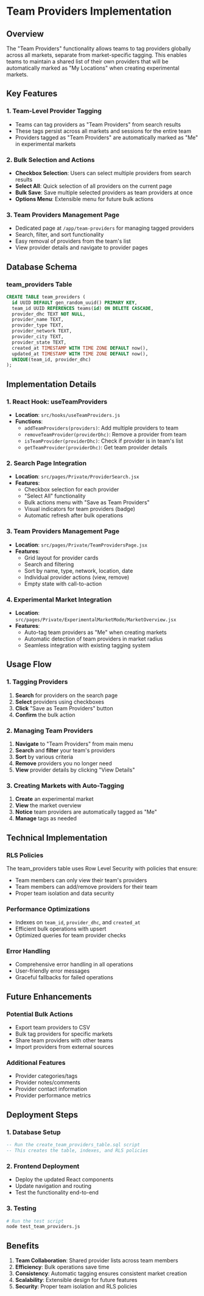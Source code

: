 # Team Providers Implementation

## Overview

The "Team Providers" functionality allows teams to tag providers globally across all markets, separate from market-specific tagging. This enables teams to maintain a shared list of their own providers that will be automatically marked as "My Locations" when creating experimental markets.

## Key Features

### 1. Team-Level Provider Tagging
- Teams can tag providers as "Team Providers" from search results
- These tags persist across all markets and sessions for the entire team
- Providers tagged as "Team Providers" are automatically marked as "Me" in experimental markets

### 2. Bulk Selection and Actions
- **Checkbox Selection**: Users can select multiple providers from search results
- **Select All**: Quick selection of all providers on the current page
- **Bulk Save**: Save multiple selected providers as team providers at once
- **Options Menu**: Extensible menu for future bulk actions

### 3. Team Providers Management Page
- Dedicated page at `/app/team-providers` for managing tagged providers
- Search, filter, and sort functionality
- Easy removal of providers from the team's list
- View provider details and navigate to provider pages

## Database Schema

### team_providers Table
```sql
CREATE TABLE team_providers (
  id UUID DEFAULT gen_random_uuid() PRIMARY KEY,
  team_id UUID REFERENCES teams(id) ON DELETE CASCADE,
  provider_dhc TEXT NOT NULL,
  provider_name TEXT,
  provider_type TEXT,
  provider_network TEXT,
  provider_city TEXT,
  provider_state TEXT,
  created_at TIMESTAMP WITH TIME ZONE DEFAULT now(),
  updated_at TIMESTAMP WITH TIME ZONE DEFAULT now(),
  UNIQUE(team_id, provider_dhc)
);
```

## Implementation Details

### 1. React Hook: useTeamProviders
- **Location**: `src/hooks/useTeamProviders.js`
- **Functions**:
  - `addTeamProviders(providers)`: Add multiple providers to team
  - `removeTeamProvider(providerDhc)`: Remove a provider from team
  - `isTeamProvider(providerDhc)`: Check if provider is in team's list
  - `getTeamProvider(providerDhc)`: Get team provider details

### 2. Search Page Integration
- **Location**: `src/pages/Private/ProviderSearch.jsx`
- **Features**:
  - Checkbox selection for each provider
  - "Select All" functionality
  - Bulk actions menu with "Save as Team Providers"
  - Visual indicators for team providers (badge)
  - Automatic refresh after bulk operations

### 3. Team Providers Management Page
- **Location**: `src/pages/Private/TeamProvidersPage.jsx`
- **Features**:
  - Grid layout for provider cards
  - Search and filtering
  - Sort by name, type, network, location, date
  - Individual provider actions (view, remove)
  - Empty state with call-to-action

### 4. Experimental Market Integration
- **Location**: `src/pages/Private/ExperimentalMarketMode/MarketOverview.jsx`
- **Features**:
  - Auto-tag team providers as "Me" when creating markets
  - Automatic detection of team providers in market radius
  - Seamless integration with existing tagging system

## Usage Flow

### 1. Tagging Providers
1. **Search** for providers on the search page
2. **Select** providers using checkboxes
3. **Click** "Save as Team Providers" button
4. **Confirm** the bulk action

### 2. Managing Team Providers
1. **Navigate** to "Team Providers" from main menu
2. **Search** and **filter** your team's providers
3. **Sort** by various criteria
4. **Remove** providers you no longer need
5. **View** provider details by clicking "View Details"

### 3. Creating Markets with Auto-Tagging
1. **Create** an experimental market
2. **View** the market overview
3. **Notice** team providers are automatically tagged as "Me"
4. **Manage** tags as needed

## Technical Implementation

### RLS Policies
The team_providers table uses Row Level Security with policies that ensure:
- Team members can only view their team's providers
- Team members can add/remove providers for their team
- Proper team isolation and data security

### Performance Optimizations
- Indexes on `team_id`, `provider_dhc`, and `created_at`
- Efficient bulk operations with upsert
- Optimized queries for team provider checks

### Error Handling
- Comprehensive error handling in all operations
- User-friendly error messages
- Graceful fallbacks for failed operations

## Future Enhancements

### Potential Bulk Actions
- Export team providers to CSV
- Bulk tag providers for specific markets
- Share team providers with other teams
- Import providers from external sources

### Additional Features
- Provider categories/tags
- Provider notes/comments
- Provider contact information
- Provider performance metrics

## Deployment Steps

### 1. Database Setup
```sql
-- Run the create_team_providers_table.sql script
-- This creates the table, indexes, and RLS policies
```

### 2. Frontend Deployment
- Deploy the updated React components
- Update navigation and routing
- Test the functionality end-to-end

### 3. Testing
```bash
# Run the test script
node test_team_providers.js
```

## Benefits

1. **Team Collaboration**: Shared provider lists across team members
2. **Efficiency**: Bulk operations save time
3. **Consistency**: Automatic tagging ensures consistent market creation
4. **Scalability**: Extensible design for future features
5. **Security**: Proper team isolation and RLS policies 